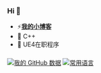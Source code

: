 ### Hi 👋
- ⚡[**我的小博客**](https://muchenhen.com/)
- 🌱 C++
- 🔭 UE4在职程序
###
 [![我的 GitHub 数据](https://github-readme-stats.vercel.app/api?username=muchenhen&theme=onedark)]() [![常用语言](https://github-readme-stats.vercel.app/api/top-langs/?username=muchenhen&layout=compact&theme=onedark)]()

